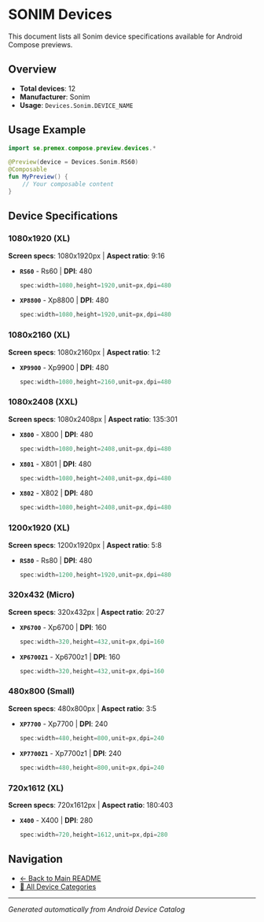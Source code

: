 # SONIM Devices

This document lists all Sonim device specifications available for Android Compose previews.

## Overview

- **Total devices**: 12
- **Manufacturer**: Sonim
- **Usage**: `Devices.Sonim.DEVICE_NAME`

## Usage Example

```kotlin
import se.premex.compose.preview.devices.*

@Preview(device = Devices.Sonim.RS60)
@Composable
fun MyPreview() {
    // Your composable content
}
```

## Device Specifications

### 1080x1920 (XL)

**Screen specs**: 1080x1920px | **Aspect ratio**: 9:16

- **`RS60`** - Rs60 | **DPI**: 480
  ```kotlin
  spec:width=1080,height=1920,unit=px,dpi=480
  ```

- **`XP8800`** - Xp8800 | **DPI**: 480
  ```kotlin
  spec:width=1080,height=1920,unit=px,dpi=480
  ```

### 1080x2160 (XL)

**Screen specs**: 1080x2160px | **Aspect ratio**: 1:2

- **`XP9900`** - Xp9900 | **DPI**: 480
  ```kotlin
  spec:width=1080,height=2160,unit=px,dpi=480
  ```

### 1080x2408 (XXL)

**Screen specs**: 1080x2408px | **Aspect ratio**: 135:301

- **`X800`** - X800 | **DPI**: 480
  ```kotlin
  spec:width=1080,height=2408,unit=px,dpi=480
  ```

- **`X801`** - X801 | **DPI**: 480
  ```kotlin
  spec:width=1080,height=2408,unit=px,dpi=480
  ```

- **`X802`** - X802 | **DPI**: 480
  ```kotlin
  spec:width=1080,height=2408,unit=px,dpi=480
  ```

### 1200x1920 (XL)

**Screen specs**: 1200x1920px | **Aspect ratio**: 5:8

- **`RS80`** - Rs80 | **DPI**: 480
  ```kotlin
  spec:width=1200,height=1920,unit=px,dpi=480
  ```

### 320x432 (Micro)

**Screen specs**: 320x432px | **Aspect ratio**: 20:27

- **`XP6700`** - Xp6700 | **DPI**: 160
  ```kotlin
  spec:width=320,height=432,unit=px,dpi=160
  ```

- **`XP6700Z1`** - Xp6700z1 | **DPI**: 160
  ```kotlin
  spec:width=320,height=432,unit=px,dpi=160
  ```

### 480x800 (Small)

**Screen specs**: 480x800px | **Aspect ratio**: 3:5

- **`XP7700`** - Xp7700 | **DPI**: 240
  ```kotlin
  spec:width=480,height=800,unit=px,dpi=240
  ```

- **`XP7700Z1`** - Xp7700z1 | **DPI**: 240
  ```kotlin
  spec:width=480,height=800,unit=px,dpi=240
  ```

### 720x1612 (XL)

**Screen specs**: 720x1612px | **Aspect ratio**: 180:403

- **`X400`** - X400 | **DPI**: 280
  ```kotlin
  spec:width=720,height=1612,unit=px,dpi=280
  ```

## Navigation

- [← Back to Main README](../../README.md)
- [📱 All Device Categories](../README.md)

---
*Generated automatically from Android Device Catalog*
